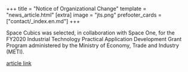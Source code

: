 +++
title = "Notice of Organizational Change"
template = "news_article.html"
[extra]
image = "jts.png"
prefooter_cards = ["contact/_index.en.md"]
+++

Space Cubics was selected, in collaboration with Space One, for the FY2020 Industrial Technology Practical Application Development Grant Program administered by the Ministry of Economy, Trade and Industry (METI).

[article link](https://sii.or.jp/space02/decision.html)
